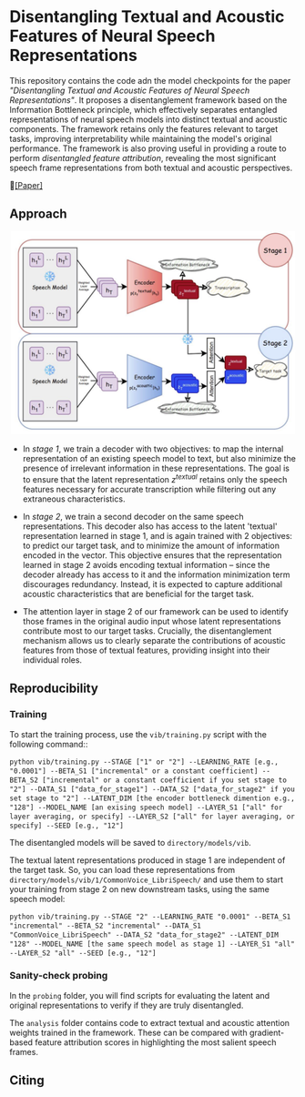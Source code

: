 # Disentangling Textual and Acoustic Features of Neural Speech Representations

This repository contains the code adn the model checkpoints for the paper _"Disentangling Textual and Acoustic Features of Neural Speech Representations"_. It proposes a disentanglement framework based on the Information Bottleneck principle, which effectively separates entangled representations of neural speech models into distinct textual and acoustic components. The framework retains only the features relevant to target tasks, improving interpretability while maintaining the model's original performance. The framework is also proving useful in providing a route to perform _disentangled feature attribution_, revealing the most significant speech frame representations from both textual and acoustic perspectives.

📃[[Paper]](https://arxiv.org/abs/???)


## Approach
<p align="center">
  <img src="diagram.JPG" alt="Diagram" width="500"/>
</p>

- In _stage 1_, we train a decoder with two objectives: to map the internal representation of an existing speech model to text, but also minimize the presence of irrelevant information in these representations. The goal is to ensure that the latent representation $z^{textual}$ retains only the speech features necessary for accurate transcription while filtering out any extraneous characteristics.

- In _stage 2_, we train a second decoder on the same speech representations. This decoder also has access to the latent 'textual' representation learned in stage 1, and is again trained with 2 objectives: to predict our target task, and to minimize the amount of information encoded in the vector. This objective ensures that the representation learned in stage 2 avoids encoding textual information – since the decoder already has access to it and the information minimization term discourages redundancy. Instead, it is expected to capture additional acoustic characteristics that are beneficial for the target task.

- The attention layer in stage 2 of our framework can be used to identify those frames in the original audio input whose latent representations contribute most to our target tasks. Crucially, the disentanglement mechanism allows us to clearly separate the contributions of acoustic features from those of textual features, providing insight into their individual roles. 

## Reproducibility
### Training
To start the training process, use the `vib/training.py` script with the following command:: 
```
python vib/training.py --STAGE ["1" or "2"] --LEARNING_RATE [e.g., "0.0001"] --BETA_S1 ["incremental" or a constant coefficient] --BETA_S2 ["incremental" or a constant coefficient if you set stage to "2"] --DATA_S1 ["data_for_stage1"] --DATA_S2 ["data_for_stage2" if you set stage to "2"] --LATENT_DIM [the encoder bottleneck dimention e.g., "128"] --MODEL_NAME [an exising speech model] --LAYER_S1 ["all" for layer averaging, or specify] --LAYER_S2 ["all" for layer averaging, or specify] --SEED [e.g., "12"]
```
The disentangled models will be saved to `directory/models/vib`.

The textual latent representations produced in stage 1 are independent of the target task. So, you can load these representations from `directory/models/vib/1/CommonVoice_LibriSpeech/` and use them to start your training from stage 2 on new downstream tasks, using the same speech model:
```
python vib/training.py --STAGE "2" --LEARNING_RATE "0.0001" --BETA_S1 "incremental" --BETA_S2 "incremental" --DATA_S1 "CommonVoice_LibriSpeech" --DATA_S2 "data_for_stage2" --LATENT_DIM "128" --MODEL_NAME [the same speech model as stage 1] --LAYER_S1 "all" --LAYER_S2 "all" --SEED [e.g., "12"]
```

### Sanity-check probing
In the `probing` folder, you will find scripts for evaluating the latent and original representations to verify if they are truly disentangled.

The `analysis` folder contains code to extract textual and acoustic attention weights trained in the framework. These can be compared with gradient-based feature attribution scores in highlighting the most salient speech frames.



## Citing
```bibtex

```